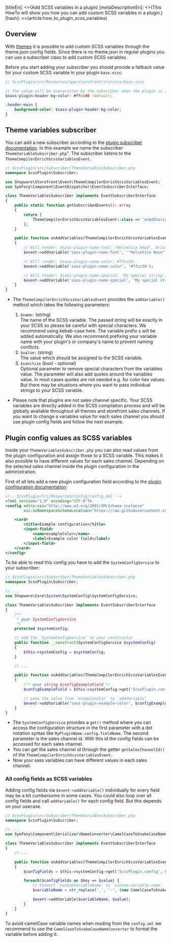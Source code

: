 [titleEn]: <>(Add SCSS variables in a plugin)
[metaDescriptionEn]: <>(This HowTo will show you how you can add custom SCSS variables in a plugin.)
[hash]: <>(article:how_to_plugin_scss_variables)

## Overview

With [themes](./../30-theme-guide/__categoryInfo.md) it is possible to add custom SCSS variables through the theme.json config fields. Since there is no theme.json in regular plugins you can use a subscriber class to add custom SCSS variables.

Before you start adding your subscriber you should provide a fallback value for your custom SCSS variable in your plugin `base.scss`:
```scss
// ScssPlugin/src/Resources/app/storefront/src/scss/base.scss

// The value will be overwritten by the subscriber when the plugin is installed and activated
$sass-plugin-header-bg-color: #ffcc00 !default;

.header-main {
    background-color: $sass-plugin-header-bg-color;
}
```

## Theme variables subscriber

You can add a new subscriber according to the [plugin subscriber documentation](./040-register-subscriber.md). In this example we name the subscriber `ThemeVariableSubscriber.php`". The subscriber listens to the `ThemeCompilerEnrichScssVariablesEvent`.

```php
// ScssPlugin/src/Subscriber/ThemeVariablesSubscriber.php
namespace ScssPlugin\Subscriber;

use Shopware\Storefront\Event\ThemeCompilerEnrichScssVariablesEvent;
use Symfony\Component\EventDispatcher\EventSubscriberInterface;

class ThemeVariablesSubscriber implements EventSubscriberInterface
{
    public static function getSubscribedEvents(): array
    {
        return [
            ThemeCompilerEnrichScssVariablesEvent::class => 'onAddVariables'
        ];
    }

    public function onAddVariables(ThemeCompilerEnrichScssVariablesEvent $event)
    {
        // Will render: $sass-plugin-name-font: "Helvetica Neue", Arial, sans-serif;
        $event->addVariable('sass-plugin-name-font', '"Helvetica Neue", Arial, sans-serif');

        // Will render: $sass-plugin-name-color: #ffcc59;
        $event->addVariable('sass-plugin-name-color', '#ffcc59');

        // Will render: $sass-plugin-name-special: 'My special string';
        $event->addVariable('sass-plugin-name-special', 'My special string', true);
    }
}
```

* The `ThemeCompilerEnrichScssVariablesEvent` provides the `addVariable()` method which takes the following parameters:
  
  1. `$name:` (string)<br>
     The name of the SCSS variable. The passed string will be exactly in your SCSS so please be careful with special characters. We recommend using kebab-case here. The variable prefix `$` will be added automatically. We also recommend prefixing your variable name with your plugin's or company's name to prevent naming conflicts.
  2. `$value:` (string)<br>
     The value which should be assigned to the SCSS variable.
  3. `$sanitize` (bool - optional)<br>
     Optional parameter to remove special characters from the variables value. The parameter will also add quotes around the variables value. In most cases quotes are not needed e.g. for color hex values. But there may be situations where you want to pass individual strings to your SCSS variable.
* Please note that plugins are not sales channel specific. Your SCSS variables are directly added in the SCSS compilation process and will be globally available throughout all themes and storefront sales channels. If you want to change a variables value for each sales channel you should use plugin config fields and follow the next example.

## Plugin config values as SCSS variables

Inside your `ThemeVariablesSubscriber.php` you can also read values from the plugin configuration and assign those to a SCSS variable. This makes it also possible to have different values for each sales channel. Depending on the selected sales channel inside the plugin configuration in the administration.

First of all lets add a new plugin configuration field according to the [plugin configuration documentation](./../60-references-internals/40-plugins/070-plugin-config.md):

```xml
<!-- ScssPlugin/src/Resources/config/config.xml -->
<?xml version="1.0" encoding="UTF-8"?>
<config xmlns:xsi="http://www.w3.org/2001/XMLSchema-instance"
        xsi:noNamespaceSchemaLocation="https://raw.githubusercontent.com/shopware/platform/master/src/Core/System/SystemConfig/Schema/config.xsd">

    <card>
        <title>Example configuration</title>
        <input-field>
            <name>exampleColor</name>
            <label>Example color field</label>
        </input-field>
    </card>
</config>
```

To be able to read this config you have to add the `SystemConfigService` to your subscriber:

```php
// ScssPlugin/src/Subscriber/ThemeVariablesSubscriber.php
namespace ScssPlugin\Subscriber;

// ...
use Shopware\Core\System\SystemConfig\SystemConfigService;

class ThemeVariablesSubscriber implements EventSubscriberInterface
{
    /**
     * @var SystemConfigService
     */
    protected $systemConfig;

    // add the `SystemConfigService` to your constructor
    public function __construct(SystemConfigService $systemConfig)
    {
        $this->systemConfig = $systemConfig;
    }

    // ...

    public function onAddVariables(ThemeCompilerEnrichScssVariablesEvent $event)
    {
        /** @var string $configExampleField */
        $configExampleField = $this->systemConfig->get('ScssPlugin.config.exampleColor', $event->getSalesChannelId());

        // pass the value from `exampleColor` to `addVariable`
        $event->addVariable('sass-plugin-example-color', $configExampleField);
    }
}
```
* The `SystemConfigService` provides a `get()` method where you can access the configuration structure in the first parameter with a dot notation syntax like `MyPluginName.config.fieldName`. The second parameter is the sales channel id. With this id the config fields can be accessed for each sales channel.
* You can get the sales channel id through the getter `getSalesChannelId()` of the `ThemeCompilerEnrichScssVariablesEvent`.
* Now your sass variables can have different values in each sales channel.

### All config fields as SCSS variables

Adding config fields via `$event->addVariable()` individually for every field may be a bit cumbersome in some cases. You could also loop over all config fields and call `addVariable()` for each config field. But this depends on your usecase.

```php
// ScssPlugin/src/Subscriber/ThemeVariablesSubscriber.php
namespace ScssPlugin\Subscriber;

// ...
use Symfony\Component\Serializer\NameConverter\CamelCaseToSnakeCaseNameConverter;

class ThemeVariablesSubscriber implements EventSubscriberInterface
{
    // ...

    public function onAddVariables(ThemeCompilerEnrichScssVariablesEvent $event)
    {
        $configFields = $this->systemConfig->get('ScssPlugin.config', $event->getSalesChannelId());

        foreach($configFields as $key => $value) {
            // Convert `customVariableName` to `custom-variable-name`
            $variableName = str_replace('_', '-', (new CamelCaseToSnakeCaseNameConverter())->normalize($key));

            $event->addVariable($variableName, $value);
        }
    }
}
```
To avoid camelCase variable names when reading from the `config.xml` we recommend to use the `CamelCaseToSnakeCaseNameConverter` to format the variable before adding it.
